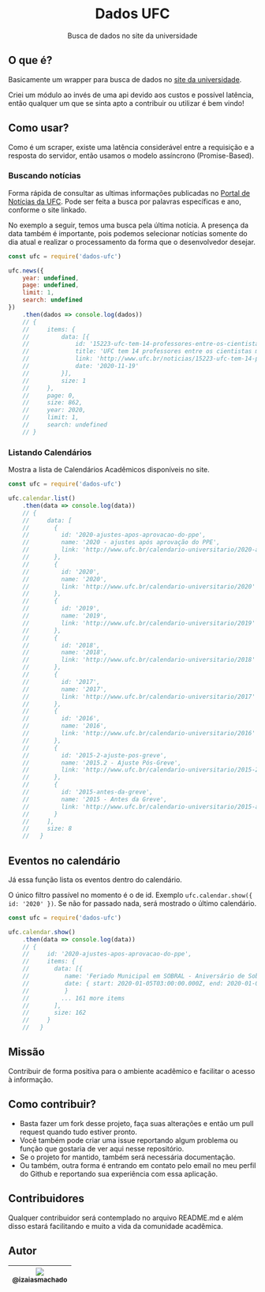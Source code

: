 <h1 align="center">Dados UFC</h1>
<p align="center">
  Busca de dados no site da universidade
</p>

## O que é?
Basicamente um wrapper para busca de dados no [site da universidade](http://ufc.br).

Criei um módulo ao invés de uma api devido aos custos e possível latência, então qualquer um que se sinta apto a contribuir ou utilizar é bem vindo!

## Como usar?
Como é um scraper, existe uma latência considerável entre a requisição e a resposta do servidor, então usamos o modelo assíncrono (Promise-Based).

### Buscando notícias
Forma rápida de consultar as ultimas informações publicadas no [Portal de Notícias da UFC](http://www.ufc.br/noticias). Pode ser feita a busca por palavras específicas e ano, conforme o site linkado.

No exemplo a seguir, temos uma busca pela última notícia. A presença da data também é importante, pois podemos selecionar notícias somente do dia atual e realizar o processamento da forma que o desenvolvedor desejar.
```js
const ufc = require('dados-ufc')

ufc.news({ 
    year: undefined, 
    page: undefined, 
    limit: 1, 
    search: undefined 
})
    .then(dados => console.log(dados))
    // {
    //     items: {
    //         data: [{
    //             id: '15223-ufc-tem-14-professores-entre-os-cientistas-mais-influentes-do-mundo-mostra-estudo-publicado-em-revista-internacional',
    //             title: 'UFC tem 14 professores entre os cientistas mais influentes do mundo, mostra estudo publicado em revista internacional',
    //             link: 'http://www.ufc.br/noticias/15223-ufc-tem-14-professores-entre-os-cientistas-mais-influentes-do-mundo-mostra-estudo-publicado-em-revista-internacional',
    //             date: '2020-11-19'
    //         }],
    //         size: 1
    //     },
    //     page: 0,
    //     size: 862,
    //     year: 2020,
    //     limit: 1,
    //     search: undefined
    // }
```

### Listando Calendários
Mostra a lista de Calendários Acadêmicos disponíveis no site.
```js
const ufc = require('dados-ufc')

ufc.calendar.list()
    .then(data => console.log(data))
    // {
    //     data: [
    //       {
    //         id: '2020-ajustes-apos-aprovacao-do-ppe',
    //         name: '2020 - ajustes após aprovação do PPE',
    //         link: 'http://www.ufc.br/calendario-universitario/2020-ajustes-apos-aprovacao-do-ppe'
    //       },
    //       {
    //         id: '2020',
    //         name: '2020',
    //         link: 'http://www.ufc.br/calendario-universitario/2020'
    //       },
    //       {
    //         id: '2019',
    //         name: '2019',
    //         link: 'http://www.ufc.br/calendario-universitario/2019'
    //       },
    //       {
    //         id: '2018',
    //         name: '2018',
    //         link: 'http://www.ufc.br/calendario-universitario/2018'
    //       },
    //       {
    //         id: '2017',
    //         name: '2017',
    //         link: 'http://www.ufc.br/calendario-universitario/2017'
    //       },
    //       {
    //         id: '2016',
    //         name: '2016',
    //         link: 'http://www.ufc.br/calendario-universitario/2016'
    //       },
    //       {
    //         id: '2015-2-ajuste-pos-greve',
    //         name: '2015.2 - Ajuste Pós-Greve',
    //         link: 'http://www.ufc.br/calendario-universitario/2015-2-ajuste-pos-greve'
    //       },
    //       {
    //         id: '2015-antes-da-greve',
    //         name: '2015 - Antes da Greve',
    //         link: 'http://www.ufc.br/calendario-universitario/2015-antes-da-greve'
    //       }
    //     ],
    //     size: 8
    //   }
```


## Eventos no calendário
Já essa função lista os eventos dentro do calendário.

O único filtro passível no momento é o de id. Exemplo `ufc.calendar.show({ id: '2020' })`. Se não for passado nada, será mostrado o último calendário.
```js
const ufc = require('dados-ufc')

ufc.calendar.show()
    .then(data => console.log(data))
    // {
    //     id: '2020-ajustes-apos-aprovacao-do-ppe',
    //     items: {
    //       data: [{
    //          name: 'Feriado Municipal em SOBRAL - Aniversário de Sobral',
    //          date: { start: 2020-01-05T03:00:00.000Z, end: 2020-01-06T02:59:59.999Z }
    //          }
    //         ... 161 more items
    //       ],
    //       size: 162
    //     }
    //   }
```

## Missão
Contribuir de forma positiva para o ambiente acadêmico e facilitar o acesso à informação.

## Como contribuir?
 - Basta fazer um fork desse projeto, faça suas alterações e então um pull request quando tudo estiver pronto.
 - Você também pode criar uma issue reportando algum problema ou função que gostaria de ver aqui nesse repositório.
 - Se o projeto for mantido, também será necessária documentação.
 - Ou também, outra forma é entrando em contato pelo email no meu perfil do Github e reportando sua experiência com essa aplicação.

## Contribuidores
Qualquer contribuidor será contemplado no arquivo README.md e além disso estará facilitando e muito a vida da comunidade acadêmica.

## Autor

| [<img src="https://avatars1.githubusercontent.com/u/47287096?s=115&u=90cfa870096b9740b7396f9bbe4c34f1a7007055&v=4"><br><sub>@izaiasmachado</sub>](https://github.com/izaiasmachado) |
| :---: |
